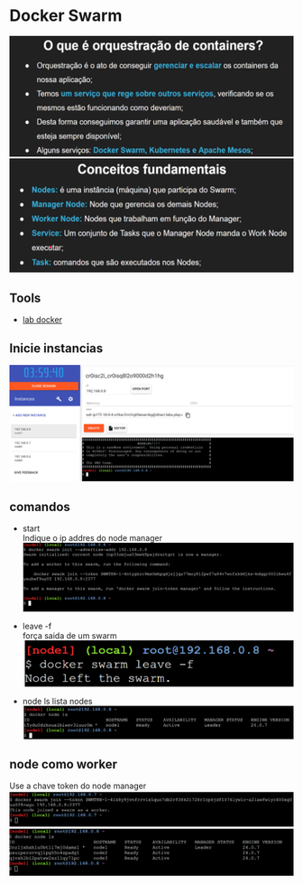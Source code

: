# Docker Swarm

![alt text](asset/image.png)
![alt text](asset/image-1.png)

## Tools

- [lab docker](https://labs.play-with-docker.com/)

## Inicie instancias

![alt text](asset/image-2.png)

## comandos

- start  
Indique o ip addres do node manager
![alt text](asset/image-3.png)

- leave -f  
força saida de um swarm
![alt text](asset/image-4.png)

- node ls
lista nodes
![alt text](asset/image-5.png)

## node como worker

Use a chave token do node manager
![alt text](asset/image-6.png)
![alt text](asset/image-7.png)
